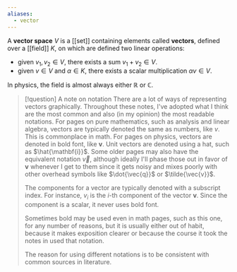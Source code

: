 ```yaml
---
aliases:
  - vector
---
```

A **vector space** $V$ is a [[set]] containing elements called **vectors**, defined over a [[field]] $K$, on which are defined two linear operations:
- given $v_{1}, v_{2}\in V$, there exists a sum $v_{1}+v_{2}\in V$.
- given $v\in V$ and $\alpha \in K$, there exists a scalar multiplication $\alpha v\in V$.

In physics, the field is almost always either $\mathbb{R}$ or $\mathbb{C}$.

> [!question] A note on notation
> There are a lot of ways of representing vectors graphically. Throughout these notes, I've adopted what I think are the most common and also (in my opinion) the most readable notations. For pages on pure mathematics, such as analysis and linear algebra, vectors are typically denoted the same as numbers, like $v$. This is commonplace in math. For pages on physics, vectors are denoted in bold font, like $\mathbf{v}$. Unit vectors are denoted using a hat, such as $\hat{\mathbf{i}}$. Some older pages may also have the equivalent notation $\vec{v}$, although ideally I'll phase those out in favor of $\mathbf{v}$ whenever I get to them since it gets noisy and mixes poorly with other overhead symbols like $\dot{\vec{q}}$ or $\tilde{\vec{v}}$.
> 
>  The components for a vector are typically denoted with a subscript index. For instance, $v_{i}$ is the $i$-th component of the vector $\mathbf{v}$. Since the component is a scalar, it never uses bold font.
> 
> Sometimes bold may be used even in math pages, such as this one, for any number of reasons, but it is usually either out of habit, because it makes exposition clearer or because the course it took the notes in used that notation.
> 
> The reason for using different notations is to be consistent with common sources in literature.
